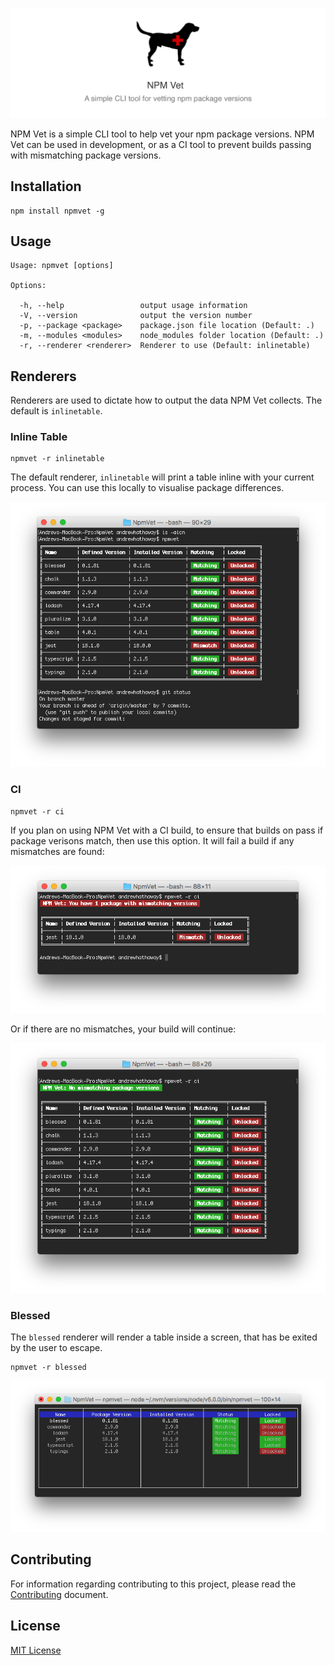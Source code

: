 ![](./.github/banner.png?raw=true)

NPM Vet is a simple CLI tool to help vet your npm package versions. NPM Vet can be used in development, or as a CI tool to prevent builds passing with mismatching package versions.

## Installation

    npm install npmvet -g

## Usage

    Usage: npmvet [options]

    Options:

      -h, --help                 output usage information
      -V, --version              output the version number
      -p, --package <package>    package.json file location (Default: .)
      -m, --modules <modules>    node_modules folder location (Default: .)
      -r, --renderer <renderer>  Renderer to use (Default: inlinetable)

## Renderers

Renderers are used to dictate how to output the data NPM Vet collects. The default is `inlinetable`.

### Inline Table

    npmvet -r inlinetable

The default renderer, `inlinetable` will print a table inline with your current process. You can use this locally to visualise package differences.

![](./.github/inlinetable.png?raw=true)

### CI

    npmvet -r ci

If you plan on using NPM Vet with a CI build, to ensure that builds on pass if package verisons match, then use this option.
It will fail a build if any mismatches are found:

![](./.github/ci-error.png?raw=true)

Or if there are no mismatches, your build will continue:

![](./.github/ci-success.png?raw=true)

### Blessed

The `blessed` renderer will render a table inside a screen, that has be exited by the user to escape.

    npmvet -r blessed

![](./.github/npmvet.png?raw=true)

## Contributing

For information regarding contributing to this project, please read the [Contributing](./CONTRIBUTING.md) document.

## License

[MIT License](./LICENSE.md)
